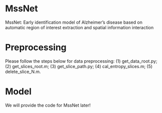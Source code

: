 # MssNet
MssNet: Early identification model of Alzheimer’s disease based on automatic region of interest extraction and spatial information interaction

# Preprocessing
Please follow the steps below for data preprocessing:
(1) get_data_root.py;
(2) get_slices_root.m;
(3) get_slice_path.py;
(4) cal_entropy_slices.m;
(5)  delete_slice_N.m.

# Model
We will provide the code for MssNet later!
